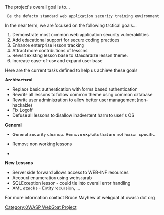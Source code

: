 <webgoat/>The project's overall goal is to...

` Be the defacto standard web application security training environment`

In the near term, we are focused on the following tactical goals...

1.  Demonstrate most common web application security vulnerabilities
2.  Add educational support for secure coding practices
3.  Enhance enterprise lesson tracking
4.  Attract more contributions of lessons
5.  Revisit existing lesson base to standardize lesson theme.
6.  Increase ease-of-use and expand user base

Here are the current tasks defined to help us achieve these goals

**Architectural**

  - Replace basic authentication with forms based authentication
  - Rewrite all lessons to follow common theme using common database
  - Rewrite user administration to allow better user management
    (non-hackable)
  - Fix Logoff
  - Defuse all lessons to disallow inadvertent harm to user's OS

**General**

  - General security cleanup. Remove exploits that are not lesson
    specific

  - Remove non working lessons

  -
**New Lessons**

  - Server side forward allows access to WEB-INF resources
  - Account enumeration using webscarab
  - SQLException lesson - could tie into overall error handling
  - XML attacks - Entity recursion, ...

For more information contact Bruce Mayhew at webgoat at owasp dot org

[Category:OWASP WebGoat
Project](Category:OWASP_WebGoat_Project "wikilink")